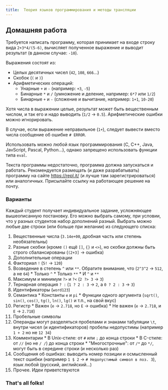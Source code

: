 ```yaml
---
title:  Теория языков программирования и методы трансляции
---
```

## Домашняя работа

Требуется написать программу,
которая принимает на входе строку
вида `2+3*4/(5-6)`,
вычисляет полученное выражение
и выводит результат
(в данном случае: `-10`).

Выражения состоят из:
- Целых десятичных чисел (`42`, `108`, `666`...)
- Скобок (`(` и `)`)
- Арифметических операций:
  * Унарные `+` и `-` (например: `+3`, `-5`)
  * Бинарные `*` и `/` (умножение и деление, например: `6*7` или `1/2`)
  * Бинарные `+` и `-` (сложение и вычитание, например: `1+1`, `10-20`)

Хотя числа в выражении целые,
результат может быть вещественным числом,
и так его и надо выводить
(`1/2` &rarr; `0.5`).
Арифметические ошибки можно игнорировать.

В случае,
если выражение неправильное (`1+`),
следует вывести вместо числа сообщение об ошибке
`# ERROR`.

Использовать можно любой язык программирования
(C, C++, Java, JavScript, Pascal, Python...),
однако запрещено использовать функции типа `eval`.

Текста программы недостаточно,
программа должна запускаться и работать.
Рекомендуется
размещать
(и даже разрабатывать)
программу на сайте
https://repl.it/
(и лучше там зарегистрироваться)
или аналогичных.
Присылайте ссылку на работающее решение на почту.

### Варианты

Каждый студент получает индивидуальное задание,
усложняющее вышеописанную постановку.
Его можно выбрать самому,
при условии,
что у разных студентов набор дополнений разный.
Выбрать можно любые две строки
(или больше при желании)
из следующего списка:

1. Вещественные числа (`3.14e+00`, дробная часть или степень необязательны)
2. Разные скобки (кроме `()` ещё `[]`, `{}` и `<>`), но скобки должны быть строго сбалансированы (`(2+3]` &rarr; ошибка)
3. Дополнительные операции
  1. Факториал `!` (`5!` &rarr; `120`)
  2. Возведение в степень `^` или `**`. Обратите внимание, что (`2^3^2` &rarr; `512`, а не `64`)
    * Только `^`
    * Только `**`
    * И `^` и `**`
  3. Максимум и минимум `?>` и `?<` (`2 ?> 3` &rarr; `3`)
  4. Тернарная операция `? :` (`1 ? 2 : 3` &rarr; `2`, а `0 ? 2 : 3` &rarr; `3`)
4. Идентификаторы (`word123`)
  1. Семантика
    * Константы `e` и `pi`
    * Функции одного аргумента (`sqrt()`, `sin()`, `cos()`, `tg()`, `ln()`, `lg()` и т.п., на свой вкус)
  2. Регистр
    * Важен (`e` &rarr; `2.718`, но `E` &rarr; ошибка)
    * Не важен (`e` &rarr; `2.718`, и `E` &rarr; `2.718`)
5. Пробельные символы
  1. Операнды могут разделяться пробелами и знаками табуляции `\t`, внутри чисел (и идентификаторов) пробелы недопустимы (например `1 + 2` но не `12 34`)
  2. Комментарии
    * В Unix-стиле: от `#` или `;` до конца строки
    * В C-стиле: от `//` (но не `/ /`) до конца строки
    * "Многострочные": от `/*` до `*/`, могут быть в середине строки (и несколько раз)
6. Сообщения об ошибках: выводить номер позиции и осмысленный текст ошибки (например `1 $ 2` &rarr; `# Недопустимый символ в поз. 3`), язык любой (русский, английский...)
7. Прочее. Идеи приветствуются

### That's all folks!
